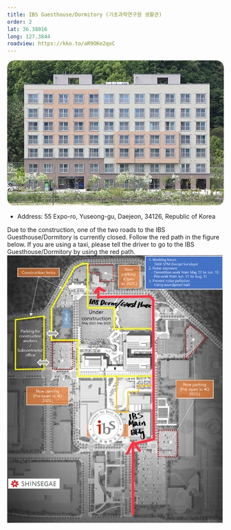 ```yaml
---
title: IBS Guesthouse/Dormitory (기초과학연구원 생활관)
order: 2
lat: 36.38016
long: 127.3844
roadview: https://kko.to/aR9OKe2qoC
---
```

![IBS Guesthouse/Dormitory](/assets/images/ibsdorm.jpg)
- Address: 55 Expo-ro, Yuseong-gu, Daejeon, 34126, Republic of Korea


Due to the construction, one of the two roads to the IBS Guesthouse/Dormitory is currently closed. 
Follow the red path in the figure below. 
If you are using a taxi, please tell the driver to go to the IBS Guesthouse/Dormitory by using the red path.
![Construction](/assets/images/ibs-construction.jpg)
